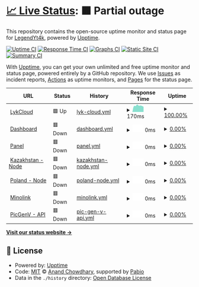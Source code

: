# [📈 Live Status](https://status.lykcloud.com): <!--live status--> **🟧 Partial outage**

This repository contains the open-source uptime monitor and status page for [LegendYt4k](https://status.lykcloud.com), powered by [Upptime](https://github.com/upptime/upptime).

[![Uptime CI](https://github.com/FreeCode911/TryStatus/workflows/Uptime%20CI/badge.svg)](https://github.com/FreeCode911/TryStatus/actions?query=workflow%3A%22Uptime+CI%22)
[![Response Time CI](https://github.com/FreeCode911/TryStatus/workflows/Response%20Time%20CI/badge.svg)](https://github.com/FreeCode911/TryStatus/actions?query=workflow%3A%22Response+Time+CI%22)
[![Graphs CI](https://github.com/FreeCode911/TryStatus/workflows/Graphs%20CI/badge.svg)](https://github.com/FreeCode911/TryStatus/actions?query=workflow%3A%22Graphs+CI%22)
[![Static Site CI](https://github.com/FreeCode911/TryStatus/workflows/Static%20Site%20CI/badge.svg)](https://github.com/FreeCode911/TryStatus/actions?query=workflow%3A%22Static+Site+CI%22)
[![Summary CI](https://github.com/FreeCode911/TryStatus/workflows/Summary%20CI/badge.svg)](https://github.com/FreeCode911/TryStatus/actions?query=workflow%3A%22Summary+CI%22)

With [Upptime](https://upptime.js.org), you can get your own unlimited and free uptime monitor and status page, powered entirely by a GitHub repository. We use [Issues](https://github.com/FreeCode911/TryStatus/issues) as incident reports, [Actions](https://github.com/FreeCode911/TryStatus/actions) as uptime monitors, and [Pages](https://status.lykcloud.com) for the status page.

<!--start: status pages-->
<!-- This summary is generated by Upptime (https://github.com/upptime/upptime) -->
<!-- Do not edit this manually, your changes will be overwritten -->
<!-- prettier-ignore -->
| URL | Status | History | Response Time | Uptime |
| --- | ------ | ------- | ------------- | ------ |
| <img alt="" src="https://icons.duckduckgo.com/ip3/lykcloud.com.ico" height="13"> [LykCloud](https://lykcloud.com) | 🟩 Up | [lyk-cloud.yml](https://github.com/FreeCode911/TryStatus/commits/HEAD/history/lyk-cloud.yml) | <details><summary><img alt="Response time graph" src="./graphs/lyk-cloud/response-time-week.png" height="20"> 170ms</summary><br><a href="https://status.lykcloud.com/history/lyk-cloud"><img alt="Response time 174" src="https://img.shields.io/endpoint?url=https%3A%2F%2Fraw.githubusercontent.com%2FFreeCode911%2FTryStatus%2FHEAD%2Fapi%2Flyk-cloud%2Fresponse-time.json"></a><br><a href="https://status.lykcloud.com/history/lyk-cloud"><img alt="24-hour response time 198" src="https://img.shields.io/endpoint?url=https%3A%2F%2Fraw.githubusercontent.com%2FFreeCode911%2FTryStatus%2FHEAD%2Fapi%2Flyk-cloud%2Fresponse-time-day.json"></a><br><a href="https://status.lykcloud.com/history/lyk-cloud"><img alt="7-day response time 170" src="https://img.shields.io/endpoint?url=https%3A%2F%2Fraw.githubusercontent.com%2FFreeCode911%2FTryStatus%2FHEAD%2Fapi%2Flyk-cloud%2Fresponse-time-week.json"></a><br><a href="https://status.lykcloud.com/history/lyk-cloud"><img alt="30-day response time 177" src="https://img.shields.io/endpoint?url=https%3A%2F%2Fraw.githubusercontent.com%2FFreeCode911%2FTryStatus%2FHEAD%2Fapi%2Flyk-cloud%2Fresponse-time-month.json"></a><br><a href="https://status.lykcloud.com/history/lyk-cloud"><img alt="1-year response time 174" src="https://img.shields.io/endpoint?url=https%3A%2F%2Fraw.githubusercontent.com%2FFreeCode911%2FTryStatus%2FHEAD%2Fapi%2Flyk-cloud%2Fresponse-time-year.json"></a></details> | <details><summary><a href="https://status.lykcloud.com/history/lyk-cloud">100.00%</a></summary><a href="https://status.lykcloud.com/history/lyk-cloud"><img alt="All-time uptime 100.00%" src="https://img.shields.io/endpoint?url=https%3A%2F%2Fraw.githubusercontent.com%2FFreeCode911%2FTryStatus%2FHEAD%2Fapi%2Flyk-cloud%2Fuptime.json"></a><br><a href="https://status.lykcloud.com/history/lyk-cloud"><img alt="24-hour uptime 100.00%" src="https://img.shields.io/endpoint?url=https%3A%2F%2Fraw.githubusercontent.com%2FFreeCode911%2FTryStatus%2FHEAD%2Fapi%2Flyk-cloud%2Fuptime-day.json"></a><br><a href="https://status.lykcloud.com/history/lyk-cloud"><img alt="7-day uptime 100.00%" src="https://img.shields.io/endpoint?url=https%3A%2F%2Fraw.githubusercontent.com%2FFreeCode911%2FTryStatus%2FHEAD%2Fapi%2Flyk-cloud%2Fuptime-week.json"></a><br><a href="https://status.lykcloud.com/history/lyk-cloud"><img alt="30-day uptime 100.00%" src="https://img.shields.io/endpoint?url=https%3A%2F%2Fraw.githubusercontent.com%2FFreeCode911%2FTryStatus%2FHEAD%2Fapi%2Flyk-cloud%2Fuptime-month.json"></a><br><a href="https://status.lykcloud.com/history/lyk-cloud"><img alt="1-year uptime 100.00%" src="https://img.shields.io/endpoint?url=https%3A%2F%2Fraw.githubusercontent.com%2FFreeCode911%2FTryStatus%2FHEAD%2Fapi%2Flyk-cloud%2Fuptime-year.json"></a></details>
| <img alt="" src="https://icons.duckduckgo.com/ip3/manage.lykcloud.com.ico" height="13"> [Dashboard](https://manage.lykcloud.com/) | 🟥 Down | [dashboard.yml](https://github.com/FreeCode911/TryStatus/commits/HEAD/history/dashboard.yml) | <details><summary><img alt="Response time graph" src="./graphs/dashboard/response-time-week.png" height="20"> 0ms</summary><br><a href="https://status.lykcloud.com/history/dashboard"><img alt="Response time 541" src="https://img.shields.io/endpoint?url=https%3A%2F%2Fraw.githubusercontent.com%2FFreeCode911%2FTryStatus%2FHEAD%2Fapi%2Fdashboard%2Fresponse-time.json"></a><br><a href="https://status.lykcloud.com/history/dashboard"><img alt="24-hour response time 0" src="https://img.shields.io/endpoint?url=https%3A%2F%2Fraw.githubusercontent.com%2FFreeCode911%2FTryStatus%2FHEAD%2Fapi%2Fdashboard%2Fresponse-time-day.json"></a><br><a href="https://status.lykcloud.com/history/dashboard"><img alt="7-day response time 0" src="https://img.shields.io/endpoint?url=https%3A%2F%2Fraw.githubusercontent.com%2FFreeCode911%2FTryStatus%2FHEAD%2Fapi%2Fdashboard%2Fresponse-time-week.json"></a><br><a href="https://status.lykcloud.com/history/dashboard"><img alt="30-day response time 0" src="https://img.shields.io/endpoint?url=https%3A%2F%2Fraw.githubusercontent.com%2FFreeCode911%2FTryStatus%2FHEAD%2Fapi%2Fdashboard%2Fresponse-time-month.json"></a><br><a href="https://status.lykcloud.com/history/dashboard"><img alt="1-year response time 541" src="https://img.shields.io/endpoint?url=https%3A%2F%2Fraw.githubusercontent.com%2FFreeCode911%2FTryStatus%2FHEAD%2Fapi%2Fdashboard%2Fresponse-time-year.json"></a></details> | <details><summary><a href="https://status.lykcloud.com/history/dashboard">0.00%</a></summary><a href="https://status.lykcloud.com/history/dashboard"><img alt="All-time uptime 2.29%" src="https://img.shields.io/endpoint?url=https%3A%2F%2Fraw.githubusercontent.com%2FFreeCode911%2FTryStatus%2FHEAD%2Fapi%2Fdashboard%2Fuptime.json"></a><br><a href="https://status.lykcloud.com/history/dashboard"><img alt="24-hour uptime 0.00%" src="https://img.shields.io/endpoint?url=https%3A%2F%2Fraw.githubusercontent.com%2FFreeCode911%2FTryStatus%2FHEAD%2Fapi%2Fdashboard%2Fuptime-day.json"></a><br><a href="https://status.lykcloud.com/history/dashboard"><img alt="7-day uptime 0.00%" src="https://img.shields.io/endpoint?url=https%3A%2F%2Fraw.githubusercontent.com%2FFreeCode911%2FTryStatus%2FHEAD%2Fapi%2Fdashboard%2Fuptime-week.json"></a><br><a href="https://status.lykcloud.com/history/dashboard"><img alt="30-day uptime 0.00%" src="https://img.shields.io/endpoint?url=https%3A%2F%2Fraw.githubusercontent.com%2FFreeCode911%2FTryStatus%2FHEAD%2Fapi%2Fdashboard%2Fuptime-month.json"></a><br><a href="https://status.lykcloud.com/history/dashboard"><img alt="1-year uptime 2.29%" src="https://img.shields.io/endpoint?url=https%3A%2F%2Fraw.githubusercontent.com%2FFreeCode911%2FTryStatus%2FHEAD%2Fapi%2Fdashboard%2Fuptime-year.json"></a></details>
| <img alt="" src="https://icons.duckduckgo.com/ip3/control.lykcloud.com.ico" height="13"> [Panel](http://control.lykcloud.com/) | 🟥 Down | [panel.yml](https://github.com/FreeCode911/TryStatus/commits/HEAD/history/panel.yml) | <details><summary><img alt="Response time graph" src="./graphs/panel/response-time-week.png" height="20"> 0ms</summary><br><a href="https://status.lykcloud.com/history/panel"><img alt="Response time 803" src="https://img.shields.io/endpoint?url=https%3A%2F%2Fraw.githubusercontent.com%2FFreeCode911%2FTryStatus%2FHEAD%2Fapi%2Fpanel%2Fresponse-time.json"></a><br><a href="https://status.lykcloud.com/history/panel"><img alt="24-hour response time 0" src="https://img.shields.io/endpoint?url=https%3A%2F%2Fraw.githubusercontent.com%2FFreeCode911%2FTryStatus%2FHEAD%2Fapi%2Fpanel%2Fresponse-time-day.json"></a><br><a href="https://status.lykcloud.com/history/panel"><img alt="7-day response time 0" src="https://img.shields.io/endpoint?url=https%3A%2F%2Fraw.githubusercontent.com%2FFreeCode911%2FTryStatus%2FHEAD%2Fapi%2Fpanel%2Fresponse-time-week.json"></a><br><a href="https://status.lykcloud.com/history/panel"><img alt="30-day response time 0" src="https://img.shields.io/endpoint?url=https%3A%2F%2Fraw.githubusercontent.com%2FFreeCode911%2FTryStatus%2FHEAD%2Fapi%2Fpanel%2Fresponse-time-month.json"></a><br><a href="https://status.lykcloud.com/history/panel"><img alt="1-year response time 803" src="https://img.shields.io/endpoint?url=https%3A%2F%2Fraw.githubusercontent.com%2FFreeCode911%2FTryStatus%2FHEAD%2Fapi%2Fpanel%2Fresponse-time-year.json"></a></details> | <details><summary><a href="https://status.lykcloud.com/history/panel">0.00%</a></summary><a href="https://status.lykcloud.com/history/panel"><img alt="All-time uptime 2.31%" src="https://img.shields.io/endpoint?url=https%3A%2F%2Fraw.githubusercontent.com%2FFreeCode911%2FTryStatus%2FHEAD%2Fapi%2Fpanel%2Fuptime.json"></a><br><a href="https://status.lykcloud.com/history/panel"><img alt="24-hour uptime 0.00%" src="https://img.shields.io/endpoint?url=https%3A%2F%2Fraw.githubusercontent.com%2FFreeCode911%2FTryStatus%2FHEAD%2Fapi%2Fpanel%2Fuptime-day.json"></a><br><a href="https://status.lykcloud.com/history/panel"><img alt="7-day uptime 0.00%" src="https://img.shields.io/endpoint?url=https%3A%2F%2Fraw.githubusercontent.com%2FFreeCode911%2FTryStatus%2FHEAD%2Fapi%2Fpanel%2Fuptime-week.json"></a><br><a href="https://status.lykcloud.com/history/panel"><img alt="30-day uptime 0.00%" src="https://img.shields.io/endpoint?url=https%3A%2F%2Fraw.githubusercontent.com%2FFreeCode911%2FTryStatus%2FHEAD%2Fapi%2Fpanel%2Fuptime-month.json"></a><br><a href="https://status.lykcloud.com/history/panel"><img alt="1-year uptime 2.31%" src="https://img.shields.io/endpoint?url=https%3A%2F%2Fraw.githubusercontent.com%2FFreeCode911%2FTryStatus%2FHEAD%2Fapi%2Fpanel%2Fuptime-year.json"></a></details>
| <img alt="" src="https://icons.duckduckgo.com/ip3/null.ico" height="13"> [Kazakhstan - Node](kz.lykcloud.com) | 🟥 Down | [kazakhstan-node.yml](https://github.com/FreeCode911/TryStatus/commits/HEAD/history/kazakhstan-node.yml) | <details><summary><img alt="Response time graph" src="./graphs/kazakhstan-node/response-time-week.png" height="20"> 0ms</summary><br><a href="https://status.lykcloud.com/history/kazakhstan-node"><img alt="Response time 263" src="https://img.shields.io/endpoint?url=https%3A%2F%2Fraw.githubusercontent.com%2FFreeCode911%2FTryStatus%2FHEAD%2Fapi%2Fkazakhstan-node%2Fresponse-time.json"></a><br><a href="https://status.lykcloud.com/history/kazakhstan-node"><img alt="24-hour response time 0" src="https://img.shields.io/endpoint?url=https%3A%2F%2Fraw.githubusercontent.com%2FFreeCode911%2FTryStatus%2FHEAD%2Fapi%2Fkazakhstan-node%2Fresponse-time-day.json"></a><br><a href="https://status.lykcloud.com/history/kazakhstan-node"><img alt="7-day response time 0" src="https://img.shields.io/endpoint?url=https%3A%2F%2Fraw.githubusercontent.com%2FFreeCode911%2FTryStatus%2FHEAD%2Fapi%2Fkazakhstan-node%2Fresponse-time-week.json"></a><br><a href="https://status.lykcloud.com/history/kazakhstan-node"><img alt="30-day response time 0" src="https://img.shields.io/endpoint?url=https%3A%2F%2Fraw.githubusercontent.com%2FFreeCode911%2FTryStatus%2FHEAD%2Fapi%2Fkazakhstan-node%2Fresponse-time-month.json"></a><br><a href="https://status.lykcloud.com/history/kazakhstan-node"><img alt="1-year response time 263" src="https://img.shields.io/endpoint?url=https%3A%2F%2Fraw.githubusercontent.com%2FFreeCode911%2FTryStatus%2FHEAD%2Fapi%2Fkazakhstan-node%2Fresponse-time-year.json"></a></details> | <details><summary><a href="https://status.lykcloud.com/history/kazakhstan-node">0.00%</a></summary><a href="https://status.lykcloud.com/history/kazakhstan-node"><img alt="All-time uptime 31.88%" src="https://img.shields.io/endpoint?url=https%3A%2F%2Fraw.githubusercontent.com%2FFreeCode911%2FTryStatus%2FHEAD%2Fapi%2Fkazakhstan-node%2Fuptime.json"></a><br><a href="https://status.lykcloud.com/history/kazakhstan-node"><img alt="24-hour uptime 0.00%" src="https://img.shields.io/endpoint?url=https%3A%2F%2Fraw.githubusercontent.com%2FFreeCode911%2FTryStatus%2FHEAD%2Fapi%2Fkazakhstan-node%2Fuptime-day.json"></a><br><a href="https://status.lykcloud.com/history/kazakhstan-node"><img alt="7-day uptime 0.00%" src="https://img.shields.io/endpoint?url=https%3A%2F%2Fraw.githubusercontent.com%2FFreeCode911%2FTryStatus%2FHEAD%2Fapi%2Fkazakhstan-node%2Fuptime-week.json"></a><br><a href="https://status.lykcloud.com/history/kazakhstan-node"><img alt="30-day uptime 0.00%" src="https://img.shields.io/endpoint?url=https%3A%2F%2Fraw.githubusercontent.com%2FFreeCode911%2FTryStatus%2FHEAD%2Fapi%2Fkazakhstan-node%2Fuptime-month.json"></a><br><a href="https://status.lykcloud.com/history/kazakhstan-node"><img alt="1-year uptime 31.88%" src="https://img.shields.io/endpoint?url=https%3A%2F%2Fraw.githubusercontent.com%2FFreeCode911%2FTryStatus%2FHEAD%2Fapi%2Fkazakhstan-node%2Fuptime-year.json"></a></details>
| <img alt="" src="https://icons.duckduckgo.com/ip3/null.ico" height="13"> [Poland - Node](pl.lykcloud.com) | 🟥 Down | [poland-node.yml](https://github.com/FreeCode911/TryStatus/commits/HEAD/history/poland-node.yml) | <details><summary><img alt="Response time graph" src="./graphs/poland-node/response-time-week.png" height="20"> 0ms</summary><br><a href="https://status.lykcloud.com/history/poland-node"><img alt="Response time 132" src="https://img.shields.io/endpoint?url=https%3A%2F%2Fraw.githubusercontent.com%2FFreeCode911%2FTryStatus%2FHEAD%2Fapi%2Fpoland-node%2Fresponse-time.json"></a><br><a href="https://status.lykcloud.com/history/poland-node"><img alt="24-hour response time 0" src="https://img.shields.io/endpoint?url=https%3A%2F%2Fraw.githubusercontent.com%2FFreeCode911%2FTryStatus%2FHEAD%2Fapi%2Fpoland-node%2Fresponse-time-day.json"></a><br><a href="https://status.lykcloud.com/history/poland-node"><img alt="7-day response time 0" src="https://img.shields.io/endpoint?url=https%3A%2F%2Fraw.githubusercontent.com%2FFreeCode911%2FTryStatus%2FHEAD%2Fapi%2Fpoland-node%2Fresponse-time-week.json"></a><br><a href="https://status.lykcloud.com/history/poland-node"><img alt="30-day response time 0" src="https://img.shields.io/endpoint?url=https%3A%2F%2Fraw.githubusercontent.com%2FFreeCode911%2FTryStatus%2FHEAD%2Fapi%2Fpoland-node%2Fresponse-time-month.json"></a><br><a href="https://status.lykcloud.com/history/poland-node"><img alt="1-year response time 132" src="https://img.shields.io/endpoint?url=https%3A%2F%2Fraw.githubusercontent.com%2FFreeCode911%2FTryStatus%2FHEAD%2Fapi%2Fpoland-node%2Fresponse-time-year.json"></a></details> | <details><summary><a href="https://status.lykcloud.com/history/poland-node">0.00%</a></summary><a href="https://status.lykcloud.com/history/poland-node"><img alt="All-time uptime 41.22%" src="https://img.shields.io/endpoint?url=https%3A%2F%2Fraw.githubusercontent.com%2FFreeCode911%2FTryStatus%2FHEAD%2Fapi%2Fpoland-node%2Fuptime.json"></a><br><a href="https://status.lykcloud.com/history/poland-node"><img alt="24-hour uptime 0.00%" src="https://img.shields.io/endpoint?url=https%3A%2F%2Fraw.githubusercontent.com%2FFreeCode911%2FTryStatus%2FHEAD%2Fapi%2Fpoland-node%2Fuptime-day.json"></a><br><a href="https://status.lykcloud.com/history/poland-node"><img alt="7-day uptime 0.00%" src="https://img.shields.io/endpoint?url=https%3A%2F%2Fraw.githubusercontent.com%2FFreeCode911%2FTryStatus%2FHEAD%2Fapi%2Fpoland-node%2Fuptime-week.json"></a><br><a href="https://status.lykcloud.com/history/poland-node"><img alt="30-day uptime 0.00%" src="https://img.shields.io/endpoint?url=https%3A%2F%2Fraw.githubusercontent.com%2FFreeCode911%2FTryStatus%2FHEAD%2Fapi%2Fpoland-node%2Fuptime-month.json"></a><br><a href="https://status.lykcloud.com/history/poland-node"><img alt="1-year uptime 41.22%" src="https://img.shields.io/endpoint?url=https%3A%2F%2Fraw.githubusercontent.com%2FFreeCode911%2FTryStatus%2FHEAD%2Fapi%2Fpoland-node%2Fuptime-year.json"></a></details>
| <img alt="" src="https://icons.duckduckgo.com/ip3/minolink.us.kg.ico" height="13"> [Minolink](https://minolink.us.kg/) | 🟥 Down | [minolink.yml](https://github.com/FreeCode911/TryStatus/commits/HEAD/history/minolink.yml) | <details><summary><img alt="Response time graph" src="./graphs/minolink/response-time-week.png" height="20"> 0ms</summary><br><a href="https://status.lykcloud.com/history/minolink"><img alt="Response time 2186" src="https://img.shields.io/endpoint?url=https%3A%2F%2Fraw.githubusercontent.com%2FFreeCode911%2FTryStatus%2FHEAD%2Fapi%2Fminolink%2Fresponse-time.json"></a><br><a href="https://status.lykcloud.com/history/minolink"><img alt="24-hour response time 0" src="https://img.shields.io/endpoint?url=https%3A%2F%2Fraw.githubusercontent.com%2FFreeCode911%2FTryStatus%2FHEAD%2Fapi%2Fminolink%2Fresponse-time-day.json"></a><br><a href="https://status.lykcloud.com/history/minolink"><img alt="7-day response time 0" src="https://img.shields.io/endpoint?url=https%3A%2F%2Fraw.githubusercontent.com%2FFreeCode911%2FTryStatus%2FHEAD%2Fapi%2Fminolink%2Fresponse-time-week.json"></a><br><a href="https://status.lykcloud.com/history/minolink"><img alt="30-day response time 0" src="https://img.shields.io/endpoint?url=https%3A%2F%2Fraw.githubusercontent.com%2FFreeCode911%2FTryStatus%2FHEAD%2Fapi%2Fminolink%2Fresponse-time-month.json"></a><br><a href="https://status.lykcloud.com/history/minolink"><img alt="1-year response time 2186" src="https://img.shields.io/endpoint?url=https%3A%2F%2Fraw.githubusercontent.com%2FFreeCode911%2FTryStatus%2FHEAD%2Fapi%2Fminolink%2Fresponse-time-year.json"></a></details> | <details><summary><a href="https://status.lykcloud.com/history/minolink">0.00%</a></summary><a href="https://status.lykcloud.com/history/minolink"><img alt="All-time uptime 12.97%" src="https://img.shields.io/endpoint?url=https%3A%2F%2Fraw.githubusercontent.com%2FFreeCode911%2FTryStatus%2FHEAD%2Fapi%2Fminolink%2Fuptime.json"></a><br><a href="https://status.lykcloud.com/history/minolink"><img alt="24-hour uptime 0.00%" src="https://img.shields.io/endpoint?url=https%3A%2F%2Fraw.githubusercontent.com%2FFreeCode911%2FTryStatus%2FHEAD%2Fapi%2Fminolink%2Fuptime-day.json"></a><br><a href="https://status.lykcloud.com/history/minolink"><img alt="7-day uptime 0.00%" src="https://img.shields.io/endpoint?url=https%3A%2F%2Fraw.githubusercontent.com%2FFreeCode911%2FTryStatus%2FHEAD%2Fapi%2Fminolink%2Fuptime-week.json"></a><br><a href="https://status.lykcloud.com/history/minolink"><img alt="30-day uptime 0.00%" src="https://img.shields.io/endpoint?url=https%3A%2F%2Fraw.githubusercontent.com%2FFreeCode911%2FTryStatus%2FHEAD%2Fapi%2Fminolink%2Fuptime-month.json"></a><br><a href="https://status.lykcloud.com/history/minolink"><img alt="1-year uptime 12.97%" src="https://img.shields.io/endpoint?url=https%3A%2F%2Fraw.githubusercontent.com%2FFreeCode911%2FTryStatus%2FHEAD%2Fapi%2Fminolink%2Fuptime-year.json"></a></details>
| <img alt="" src="https://icons.duckduckgo.com/ip3/text-to-image.legendyt4k.me.ico" height="13"> [PicGenV - API](https://text-to-image.legendyt4k.me/) | 🟥 Down | [pic-gen-v-api.yml](https://github.com/FreeCode911/TryStatus/commits/HEAD/history/pic-gen-v-api.yml) | <details><summary><img alt="Response time graph" src="./graphs/pic-gen-v-api/response-time-week.png" height="20"> 0ms</summary><br><a href="https://status.lykcloud.com/history/pic-gen-v-api"><img alt="Response time 246" src="https://img.shields.io/endpoint?url=https%3A%2F%2Fraw.githubusercontent.com%2FFreeCode911%2FTryStatus%2FHEAD%2Fapi%2Fpic-gen-v-api%2Fresponse-time.json"></a><br><a href="https://status.lykcloud.com/history/pic-gen-v-api"><img alt="24-hour response time 0" src="https://img.shields.io/endpoint?url=https%3A%2F%2Fraw.githubusercontent.com%2FFreeCode911%2FTryStatus%2FHEAD%2Fapi%2Fpic-gen-v-api%2Fresponse-time-day.json"></a><br><a href="https://status.lykcloud.com/history/pic-gen-v-api"><img alt="7-day response time 0" src="https://img.shields.io/endpoint?url=https%3A%2F%2Fraw.githubusercontent.com%2FFreeCode911%2FTryStatus%2FHEAD%2Fapi%2Fpic-gen-v-api%2Fresponse-time-week.json"></a><br><a href="https://status.lykcloud.com/history/pic-gen-v-api"><img alt="30-day response time 0" src="https://img.shields.io/endpoint?url=https%3A%2F%2Fraw.githubusercontent.com%2FFreeCode911%2FTryStatus%2FHEAD%2Fapi%2Fpic-gen-v-api%2Fresponse-time-month.json"></a><br><a href="https://status.lykcloud.com/history/pic-gen-v-api"><img alt="1-year response time 246" src="https://img.shields.io/endpoint?url=https%3A%2F%2Fraw.githubusercontent.com%2FFreeCode911%2FTryStatus%2FHEAD%2Fapi%2Fpic-gen-v-api%2Fresponse-time-year.json"></a></details> | <details><summary><a href="https://status.lykcloud.com/history/pic-gen-v-api">0.00%</a></summary><a href="https://status.lykcloud.com/history/pic-gen-v-api"><img alt="All-time uptime 33.80%" src="https://img.shields.io/endpoint?url=https%3A%2F%2Fraw.githubusercontent.com%2FFreeCode911%2FTryStatus%2FHEAD%2Fapi%2Fpic-gen-v-api%2Fuptime.json"></a><br><a href="https://status.lykcloud.com/history/pic-gen-v-api"><img alt="24-hour uptime 0.00%" src="https://img.shields.io/endpoint?url=https%3A%2F%2Fraw.githubusercontent.com%2FFreeCode911%2FTryStatus%2FHEAD%2Fapi%2Fpic-gen-v-api%2Fuptime-day.json"></a><br><a href="https://status.lykcloud.com/history/pic-gen-v-api"><img alt="7-day uptime 0.00%" src="https://img.shields.io/endpoint?url=https%3A%2F%2Fraw.githubusercontent.com%2FFreeCode911%2FTryStatus%2FHEAD%2Fapi%2Fpic-gen-v-api%2Fuptime-week.json"></a><br><a href="https://status.lykcloud.com/history/pic-gen-v-api"><img alt="30-day uptime 0.00%" src="https://img.shields.io/endpoint?url=https%3A%2F%2Fraw.githubusercontent.com%2FFreeCode911%2FTryStatus%2FHEAD%2Fapi%2Fpic-gen-v-api%2Fuptime-month.json"></a><br><a href="https://status.lykcloud.com/history/pic-gen-v-api"><img alt="1-year uptime 33.80%" src="https://img.shields.io/endpoint?url=https%3A%2F%2Fraw.githubusercontent.com%2FFreeCode911%2FTryStatus%2FHEAD%2Fapi%2Fpic-gen-v-api%2Fuptime-year.json"></a></details>

<!--end: status pages-->

[**Visit our status website →**](https://status.lykcloud.com)

## 📄 License

- Powered by: [Upptime](https://github.com/upptime/upptime)
- Code: [MIT](./LICENSE) © [Anand Chowdhary](https://anandchowdhary.com), supported by [Pabio](https://pabio.com)
- Data in the `./history` directory: [Open Database License](https://opendatacommons.org/licenses/odbl/1-0/)
